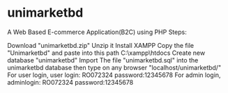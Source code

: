 # unimarketbd
A Web Based E-commerce Application(B2C) using PHP Steps:

Download "unimarketbd.zip"
Unzip it
Install XAMPP
Copy the file "Unimarketbd" and paste into this path C:\xampp\htdocs
Create new database "unimarketbd"
Import The file "unimarketbd.sql" into the unimarketbd database
then type on any browser "localhost/unimarketbd/"
For user login, user login: RO072324 password:12345678
For admin login, adminlogin: RO072324 password:12345678
